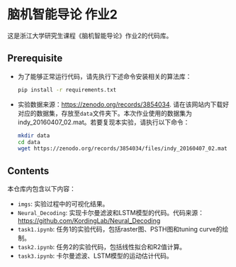 # 脑机智能导论 作业2

这是浙江大学研究生课程《脑机智能导论》作业2的代码库。

## Prerequisite

* 为了能够正常运行代码，请先执行下述命令安装相关的算法库：
  ```bash
  pip install -r requirements.txt
  ```

* 实验数据来源：https://zenodo.org/records/3854034. 请在该网站内下载好对应的数据集，存放至`data`文件夹下。本次作业使用的数据集为indy_20160407_02.mat。若要复现本实验，请执行以下命令：
  ```bash
  mkdir data
  cd data
  wget https://zenodo.org/records/3854034/files/indy_20160407_02.mat
  ```

## Contents

本仓库内包含以下内容：
* `imgs`: 实验过程中的可视化结果。
* `Neural_Decoding`: 实现卡尔曼滤波和LSTM模型的代码。代码来源：https://github.com/KordingLab/Neural_Decoding
* `task1.ipynb`: 任务1的实验代码，包括raster图、PSTH图和tuning curve的绘制。
* `task2.ipynb`: 任务2的实验代码，包括线性拟合和R2值计算。
* `task3.ipynb`: 卡尔曼滤波、LSTM模型的运动估计代码。
